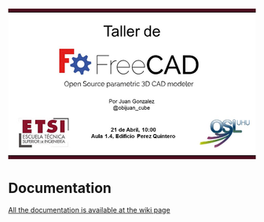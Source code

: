 ![](wiki/portada.jpeg)

# Documentation

[All the documentation is available at the wiki page](https://github.com/Obijuan/mycourses/wiki)
